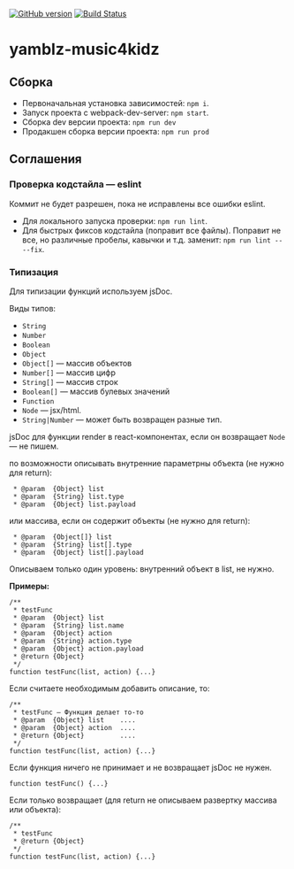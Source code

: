[![GitHub version](https://badge.fury.io/gh/ya-music-pot%2Fyamblz-music4kidz.svg)](https://badge.fury.io/gh/ya-music-pot%2Fyamblz-music4kidz)
[![Build Status](https://travis-ci.org/ya-music-pot/yamblz-music4kidz.svg?branch=develop)](https://travis-ci.org/ya-music-pot/yamblz-music4kidz)

# yamblz-music4kidz

## Сборка
- Первоначальная установка зависимостей: `npm i`.
- Запуск проекта с webpack-dev-server: `npm start`.
- Сборка dev версии проекта: `npm run dev`
- Продакшен сборка версии проекта: `npm run prod`

## Соглашения

### Проверка кодстайла — eslint
Коммит не будет разрешен, пока не исправлены все ошибки eslint.
- Для локального запуска проверки: `npm run lint`.
- Для быстрых фиксов кодстайла (поправит все файлы). Поправит не все, но различные пробелы, кавычки и т.д. заменит: `npm run lint -- --fix`.

### Типизация
Для типизации функций используем jsDoc.

Виды типов:
- `String`
- `Number`
- `Boolean`
- `Object`
- `Object[]` — массив объектов
- `Number[]` — массив цифр
- `String[]` — массив строк
- `Boolean[]` — массив булевых значений
- `Function`
- `Node` — jsx/html.
- `String|Number` — может быть возвращен разные тип.

jsDoc для функции render в react-компонентах, если он возвращает `Node` — не пишем.

по возможности описывать внутренние параметрны объекта (не нужно для return):
```
 * @param  {Object} list
 * @param  {String} list.type
 * @param  {Object} list.payload 
```
или массива, если он содержит объекты (не нужно для return):
```
 * @param  {Object[]} list
 * @param  {String} list[].type
 * @param  {Object} list[].payload 
```
Описываем только один уровень: внутренний объект в list, не нужно.

**Примеры:**
```
/**
 * testFunc
 * @param  {Object} list
 * @param  {String} list.name
 * @param  {Object} action
 * @param  {String} action.type
 * @param  {Object} action.payload 
 * @return {Object}
 */
function testFunc(list, action) {...}
```

Если считаете необходимым добавить описание, то:
```
/**
 * testFunc — Функция делает то-то
 * @param  {Object} list    ....
 * @param  {Object} action  ....
 * @return {Object}         ....
 */
function testFunc(list, action) {...}
```

Если функция ничего не принимает и не возвращает jsDoc не нужен.
```
function testFunc() {...}
```

Если только возвращает (для return не описываем развертку массива или объекта):
```
/**
 * testFunc
 * @return {Object}
 */
function testFunc(list, action) {...}
```
